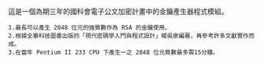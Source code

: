 這是一個為期三年的國科會電子公文加密計畫中的金鑰產生器程式模組。

    1.最長可以產生 2048 位元的強質數作為 RSA 的金鑰使用。
    2.根據全華科技圖書出版的「現代密碼學入門與程式設計」楊吳泉編著，再參考許多文獻實作而成。
    3.在當年 Pentium II 233 CPU 下產生一之 2048 位元質數最多需15分鐘。
